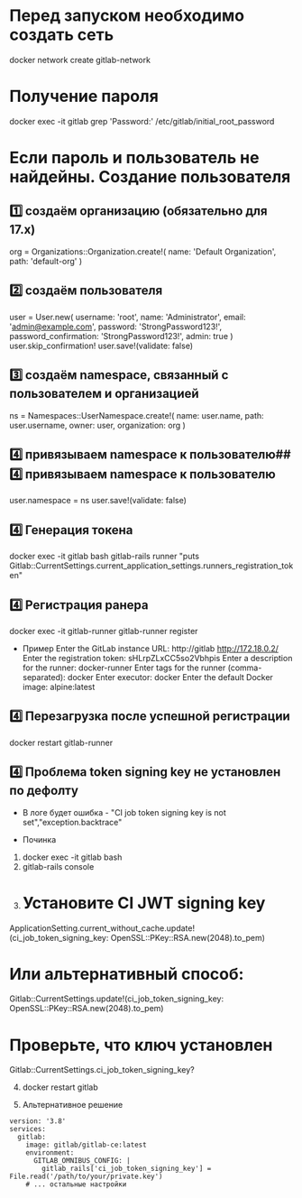 # Перед запуском необходимо создать сеть
docker network create gitlab-network

# Получение пароля
docker exec -it gitlab grep 'Password:' /etc/gitlab/initial_root_password

# Если пароль и пользователь не найдейны. Создание пользователя
## 1️⃣ создаём организацию (обязательно для 17.x)
org = Organizations::Organization.create!(
name: 'Default Organization',
path: 'default-org'
)

## 2️⃣ создаём пользователя
user = User.new(
username: 'root',
name: 'Administrator',
email: 'admin@example.com',
password: 'StrongPassword123!',
password_confirmation: 'StrongPassword123!',
admin: true
)
user.skip_confirmation!
user.save!(validate: false)

## 3️⃣ создаём namespace, связанный с пользователем и организацией
ns = Namespaces::UserNamespace.create!(
name: user.name,
path: user.username,
owner: user,
organization: org
)

## 4️⃣ привязываем namespace к пользователю## 4️⃣ привязываем namespace к пользователю
user.namespace = ns
user.save!(validate: false)


## 4️⃣ Генерация токена
docker exec -it gitlab bash
gitlab-rails runner "puts Gitlab::CurrentSettings.current_application_settings.runners_registration_token"


## 4️⃣ Регистрация ранера
docker exec -it gitlab-runner gitlab-runner register

- Пример
Enter the GitLab instance URL: http://gitlab   http://172.18.0.2/
Enter the registration token: <paste your token> sHLrpZLxCC5so2Vbhpis
Enter a description for the runner: docker-runner
Enter tags for the runner (comma-separated): docker
Enter executor: docker
Enter the default Docker image: alpine:latest

## 4️⃣ Перезагрузка после успешной регистрации
docker restart gitlab-runner


## 4️⃣ Проблема token signing key не установлен по дефолту
- В логе будет ошибка - "CI job token signing key is not set","exception.backtrace"

- Починка
1) docker exec -it gitlab bash
2) gitlab-rails console
3) # Установите CI JWT signing key
ApplicationSetting.current_without_cache.update!(ci_job_token_signing_key: OpenSSL::PKey::RSA.new(2048).to_pem)

# Или альтернативный способ:
Gitlab::CurrentSettings.update!(ci_job_token_signing_key: OpenSSL::PKey::RSA.new(2048).to_pem)

# Проверьте, что ключ установлен
Gitlab::CurrentSettings.ci_job_token_signing_key?

4) docker restart gitlab

5) Альтернативное решение
```
version: '3.8'
services:
  gitlab:
    image: gitlab/gitlab-ce:latest
    environment:
      GITLAB_OMNIBUS_CONFIG: |
        gitlab_rails['ci_job_token_signing_key'] = File.read('/path/to/your/private.key')
    # ... остальные настройки
```